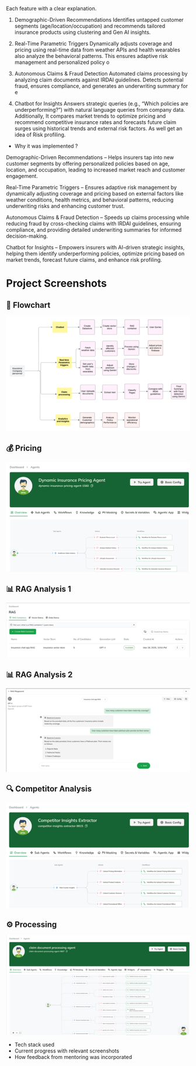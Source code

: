 Each feature with a clear explanation.
1. Demographic-Driven Recommendations
Identifies untapped customer segments (age/location/occupation) and
recommends tailored insurance products using clustering and Gen AI
insights.

2. Real-Time Parametric Triggers
Dynamically adjusts coverage and pricing using real-time data from
weather APIs and health wearables also analyze the behavioral patterns.
This ensures adaptive risk management and personalized policy o

3. Autonomous Claims & Fraud Detection
Automated claims processing by analyzing claim documents against IRDAI
guidelines. Detects potential fraud, ensures compliance, and generates an
underwriting summary for e

4. Chatbot for Insights
Answers strategic queries (e.g., “Which policies are underperforming?”) with
natural language queries from company data. Additionally, It compares
market trends to optimize pricing and recommend competitive insurance
rates and forecasts future claim surges using historical trends and external
risk factors. As well get an idea of Risk profiling.
- Why it was implemented ?

Demographic-Driven Recommendations – Helps insurers tap into new customer segments by offering personalized policies based on age, location, and occupation, leading to increased market reach and customer engagement.

Real-Time Parametric Triggers – Ensures adaptive risk management by dynamically adjusting coverage and pricing based on external factors like weather conditions, health metrics, and behavioral patterns, reducing underwriting risks and enhancing customer trust.

Autonomous Claims & Fraud Detection – Speeds up claims processing while reducing fraud by cross-checking claims with IRDAI guidelines, ensuring compliance, and providing detailed underwriting summaries for informed decision-making.

Chatbot for Insights – Empowers insurers with AI-driven strategic insights, helping them identify underperforming policies, optimize pricing based on market trends, forecast future claims, and enhance risk profiling.
# Project Screenshots

## 📌 Flowchart
![Flowchart](screenshots/Flowchart%20(1).png)

## 💰 Pricing
![Pricing](screenshots/Pricing.jpg)

## 📊 RAG Analysis 1
![RAG1](screenshots/RAG1.jpg)

## 📊 RAG Analysis 2
![RAG2](screenshots/RAG2.jpg)

## 🔍 Competitor Analysis
![Competitor](screenshots/competitor.jpg)

## ⚙️ Processing
![Processing](screenshots/processing.jpg)



- Tech stack used
- Current progress with relevant screenshots
- How feedback from mentoring was incorporated
